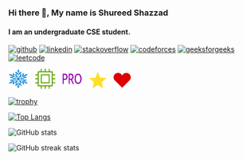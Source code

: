### Hi there 👋, My name is Shureed Shazzad
#### I am an undergraduate CSE student.




[<img src='https://cdn.jsdelivr.net/npm/simple-icons@3.0.1/icons/github.svg' alt='github' height='40'>](https://github.com/shureedshazzad)  [<img src='https://cdn.jsdelivr.net/npm/simple-icons@3.0.1/icons/linkedin.svg' alt='linkedin' height='40'>](https://www.linkedin.com/in/shureed-shazzad-663b17245/overlay/about-this-profile/?lipi=urn%3Ali%3Apage%3Ad_flagship3_profile_view_base%3B93IEzd8%2FTzCSeiM7S7u0oA%3D%3D)  [<img src='https://cdn.jsdelivr.net/npm/simple-icons@3.0.1/icons/stackoverflow.svg' alt='stackoverflow' height='40'>](https://stackoverflow.com/users/21158734/shureed-shazzad)  [<img src='https://cdn.jsdelivr.net/npm/simple-icons@3.0.1/icons/codeforces.svg' alt='codeforces' height='40'>](https://codeforces.com/profile/shureedshazzad534)  [<img src='https://cdn.jsdelivr.net/npm/simple-icons@3.0.1/icons/geeksforgeeks.svg' alt='geeksforgeeks' height='40'>](https://www.geeksforgeeks.org/user/shureedshazzad534/)  [<img src='https://cdn.jsdelivr.net/npm/simple-icons@3.0.1/icons/leetcode.svg' alt='leetcode' height='40'>](https://leetcode.com/u/Shureed/#:~:text=Premium-,Shureed%20Shazzad,-Shureed)  

<a href='https://archiveprogram.github.com/'><img src='https://raw.githubusercontent.com/acervenky/animated-github-badges/master/assets/acbadge.gif' width='40' height='40'></a> <a href='https://docs.github.com/en/developers'><img src='https://raw.githubusercontent.com/acervenky/animated-github-badges/master/assets/devbadge.gif' width='40' height='40'></a> <a href='https://github.com/pricing'><img src='https://raw.githubusercontent.com/acervenky/animated-github-badges/master/assets/pro.gif' width='40' height='40'></a> <a href='https://stars.github.com/'><img src='https://raw.githubusercontent.com/acervenky/animated-github-badges/master/assets/starbadge.gif' width='35' height='35'></a> <a href='https://docs.github.com/en/github/supporting-the-open-source-community-with-github-sponsors'><img src='https://raw.githubusercontent.com/acervenky/animated-github-badges/master/assets/sponsorbadge.gif' width='35' height='35'></a> 

[![trophy](https://github-profile-trophy.vercel.app/?username=shureedshazzad)](https://github.com/ryo-ma/github-profile-trophy)

[![Top Langs](https://github-readme-stats.vercel.app/api/top-langs/?username=shureedshazzad)](https://github.com/anuraghazra/github-readme-stats)

![GitHub stats](https://github-readme-stats.vercel.app/api?username=shureedshazzad&show_icons=true&count_private=true)  

![GitHub streak stats](https://streak-stats.demolab.com/?user=shureedshazzad)  

